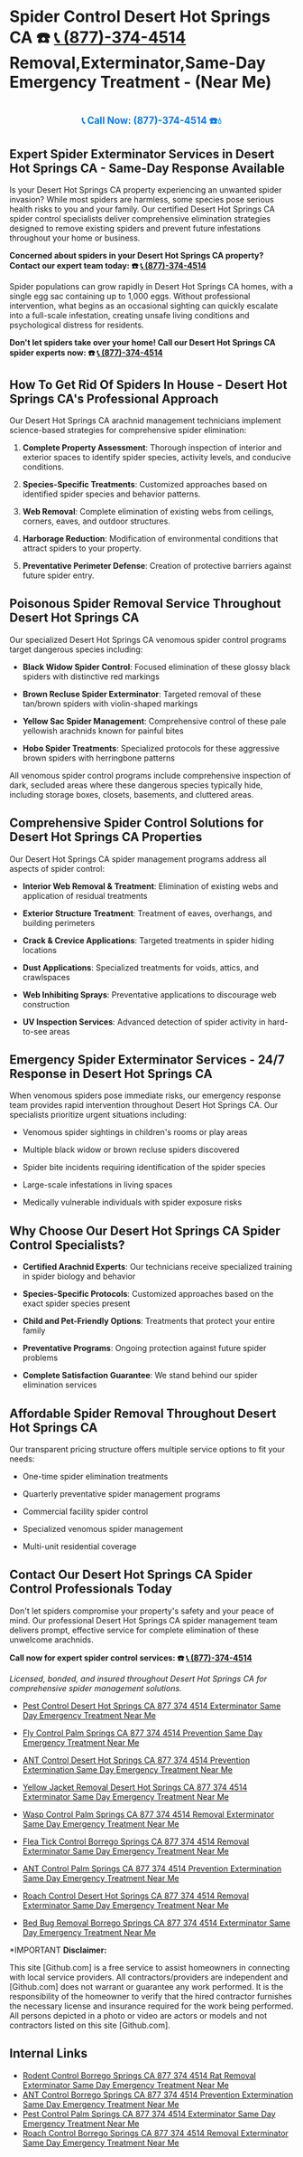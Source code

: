 # Spider Control Desert Hot Springs CA ☎️ [📞 (877)-374-4514](https://pest-control-4514.netlify.app) Removal,Exterminator,Same-Day Emergency Treatment - (Near Me)
# 

<p align="center" style="font-size: 1.2em; font-weight: bold; margin: 20px 0;">
  <a href="https://pest-control-4514.netlify.app" target="_blank" style="color: #007BFF; text-decoration: none;">📞 Call Now: (877)-374-4514 ☎️💧</a>
</p>

## Expert Spider Exterminator Services in Desert Hot Springs CA - Same-Day Response Available

Is your Desert Hot Springs CA property experiencing an unwanted spider invasion? While most spiders are harmless, some species pose serious health risks to you and your family. Our certified Desert Hot Springs CA spider control specialists deliver comprehensive elimination strategies designed to remove existing spiders and prevent future infestations throughout your home or business.

**Concerned about spiders in your Desert Hot Springs CA property? Contact our expert team today: ☎️ [📞 (877)-374-4514](https://pest-control-4514.netlify.app)**

Spider populations can grow rapidly in Desert Hot Springs CA homes, with a single egg sac containing up to 1,000 eggs. Without professional intervention, what begins as an occasional sighting can quickly escalate into a full-scale infestation, creating unsafe living conditions and psychological distress for residents.

**Don't let spiders take over your home! Call our Desert Hot Springs CA spider experts now: ☎️ [📞 (877)-374-4514](https://pest-control-4514.netlify.app)**

## How To Get Rid Of Spiders In House - Desert Hot Springs CA's Professional Approach

Our Desert Hot Springs CA arachnid management technicians implement science-based strategies for comprehensive spider elimination:

1. **Complete Property Assessment**: Thorough inspection of interior and exterior spaces to identify spider species, activity levels, and conducive conditions.

2. **Species-Specific Treatments**: Customized approaches based on identified spider species and behavior patterns.

3. **Web Removal**: Complete elimination of existing webs from ceilings, corners, eaves, and outdoor structures.

4. **Harborage Reduction**: Modification of environmental conditions that attract spiders to your property.

5. **Preventative Perimeter Defense**: Creation of protective barriers against future spider entry.

## Poisonous Spider Removal Service Throughout Desert Hot Springs CA

Our specialized Desert Hot Springs CA venomous spider control programs target dangerous species including:

- **Black Widow Spider Control**: Focused elimination of these glossy black spiders with distinctive red markings

- **Brown Recluse Spider Exterminator**: Targeted removal of these tan/brown spiders with violin-shaped markings

- **Yellow Sac Spider Management**: Comprehensive control of these pale yellowish arachnids known for painful bites

- **Hobo Spider Treatments**: Specialized protocols for these aggressive brown spiders with herringbone patterns

All venomous spider control programs include comprehensive inspection of dark, secluded areas where these dangerous species typically hide, including storage boxes, closets, basements, and cluttered areas.

## Comprehensive Spider Control Solutions for Desert Hot Springs CA Properties

Our Desert Hot Springs CA spider management programs address all aspects of spider control:

- **Interior Web Removal & Treatment**: Elimination of existing webs and application of residual treatments

- **Exterior Structure Treatment**: Treatment of eaves, overhangs, and building perimeters

- **Crack & Crevice Applications**: Targeted treatments in spider hiding locations

- **Dust Applications**: Specialized treatments for voids, attics, and crawlspaces

- **Web Inhibiting Sprays**: Preventative applications to discourage web construction

- **UV Inspection Services**: Advanced detection of spider activity in hard-to-see areas

## Emergency Spider Exterminator Services - 24/7 Response in Desert Hot Springs CA

When venomous spiders pose immediate risks, our emergency response team provides rapid intervention throughout Desert Hot Springs CA. Our specialists prioritize urgent situations including:

- Venomous spider sightings in children's rooms or play areas

- Multiple black widow or brown recluse spiders discovered

- Spider bite incidents requiring identification of the spider species

- Large-scale infestations in living spaces

- Medically vulnerable individuals with spider exposure risks

## Why Choose Our Desert Hot Springs CA Spider Control Specialists?

- **Certified Arachnid Experts**: Our technicians receive specialized training in spider biology and behavior

- **Species-Specific Protocols**: Customized approaches based on the exact spider species present

- **Child and Pet-Friendly Options**: Treatments that protect your entire family

- **Preventative Programs**: Ongoing protection against future spider problems

- **Complete Satisfaction Guarantee**: We stand behind our spider elimination services

## Affordable Spider Removal Throughout Desert Hot Springs CA

Our transparent pricing structure offers multiple service options to fit your needs:

- One-time spider elimination treatments

- Quarterly preventative spider management programs

- Commercial facility spider control

- Specialized venomous spider management

- Multi-unit residential coverage

## Contact Our Desert Hot Springs CA Spider Control Professionals Today

Don't let spiders compromise your property's safety and your peace of mind. Our professional Desert Hot Springs CA spider management team delivers prompt, effective service for complete elimination of these unwelcome arachnids.

**Call now for expert spider control services: ☎️ [📞 (877)-374-4514](https://pest-control-4514.netlify.app)**

*Licensed, bonded, and insured throughout Desert Hot Springs CA for comprehensive spider management solutions.*


- [Pest Control Desert Hot Springs CA 877 374 4514 Exterminator Same Day Emergency Treatment Near Me](https://github.com/allyoucaneatsushiin/pest-control/blob/main/Pest-Control-Desert-Hot-Springs-CA-877-374-4514-Exterminator-Same-Day-Emergency-Treatment-Near-Me.md)
- [Fly Control Palm Springs CA 877 374 4514 Prevention Same Day Emergency Treatment Near Me](https://github.com/allyoucaneatsushiin/pest-control/blob/main/Fly-Control-Palm-Springs-CA-877-374-4514-Prevention-Same-Day-Emergency-Treatment-Near-Me.md)
- [ANT Control Desert Hot Springs CA 877 374 4514 Prevention Extermination Same Day Emergency Treatment Near Me](https://github.com/allyoucaneatsushiin/pest-control/blob/main/ANT-Control-Desert-Hot-Springs-CA-877-374-4514-Prevention-Extermination-Same-Day-Emergency-Treatment-Near-Me.md)


- [Yellow Jacket Removal Desert Hot Springs CA 877 374 4514 Exterminator Same Day Emergency Treatment Near Me](https://github.com/allyoucaneatsushiin/pest-control/blob/main/Yellow-Jacket-Removal-Desert-Hot-Springs-CA-877-374-4514-Exterminator-Same-Day-Emergency-Treatment-Near-Me.md)
- [Wasp Control Palm Springs CA 877 374 4514 Removal Exterminator Same Day Emergency Treatment Near Me](https://github.com/allyoucaneatsushiin/pest-control/blob/main/Wasp-Control-Palm-Springs-CA-877-374-4514-Removal-Exterminator-Same-Day-Emergency-Treatment-Near-Me.md)
- [Flea Tick Control Borrego Springs CA 877 374 4514 Removal Exterminator Same Day Emergency Treatment Near Me](https://github.com/allyoucaneatsushiin/pest-control/blob/main/Flea-Tick-Control-Borrego-Springs-CA-877-374-4514-Removal-Exterminator-Same-Day-Emergency-Treatment-Near-Me.md)


- [ANT Control Palm Springs CA 877 374 4514 Prevention Extermination Same Day Emergency Treatment Near Me](https://github.com/allyoucaneatsushiin/pest-control/blob/main/ANT-Control-Palm-Springs-CA-877-374-4514-Prevention-Extermination-Same-Day-Emergency-Treatment-Near-Me.md)
- [Roach Control Desert Hot Springs CA 877 374 4514 Removal Exterminator Same Day Emergency Treatment Near Me](https://github.com/allyoucaneatsushiin/pest-control/blob/main/Roach-Control-Desert-Hot-Springs-CA-877-374-4514-Removal-Exterminator-Same-Day-Emergency-Treatment-Near-Me.md)
- [Bed Bug Removal Borrego Springs CA 877 374 4514 Exterminator Same Day Emergency Treatment Near Me](https://github.com/allyoucaneatsushiin/pest-control/blob/main/Bed-Bug-Removal-Borrego-Springs-CA-877-374-4514-Exterminator-Same-Day-Emergency-Treatment-Near-Me.md)


*IMPORTANT **Disclaimer:**  

This site [Github.com] is a free service to assist homeowners in connecting with local service providers. All contractors/providers are independent and [Github.com] does not warrant or guarantee any work performed. It is the responsibility of the homeowner to verify that the hired contractor furnishes the necessary license and insurance required for the work being performed. All persons depicted in a photo or video are actors or models and not contractors listed on this site [Github.com].


## Internal Links
- [Rodent Control Borrego Springs CA 877 374 4514 Rat Removal Exterminator Same Day Emergency Treatment Near Me](https://github.com/allyoucaneatsushiin/pest-control/blob/main/Rodent-Control-Borrego-Springs-CA-877-374-4514-Rat-Removal-Exterminator-Same-Day-Emergency-Treatment-Near-Me.md)
- [ANT Control Borrego Springs CA 877 374 4514 Prevention Extermination Same Day Emergency Treatment Near Me](https://github.com/allyoucaneatsushiin/pest-control/blob/main/ANT-Control-Borrego-Springs-CA-877-374-4514-Prevention-Extermination-Same-Day-Emergency-Treatment-Near-Me.md)
- [Pest Control Palm Springs CA 877 374 4514 Exterminator Same Day Emergency Treatment Near Me](https://github.com/allyoucaneatsushiin/pest-control/blob/main/Pest-Control-Palm-Springs-CA-877-374-4514-Exterminator-Same-Day-Emergency-Treatment-Near-Me.md)
- [Roach Control Borrego Springs CA 877 374 4514 Removal Exterminator Same Day Emergency Treatment Near Me](https://github.com/allyoucaneatsushiin/pest-control/blob/main/Roach-Control-Borrego-Springs-CA-877-374-4514-Removal-Exterminator-Same-Day-Emergency-Treatment-Near-Me.md)
